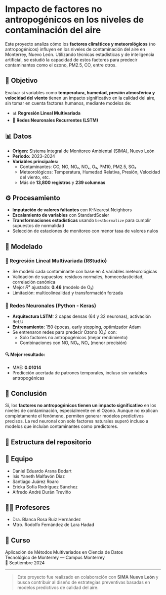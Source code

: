 # Impacto de factores no antropogénicos en los niveles de contaminación del aire

Este proyecto analiza cómo los **factores climáticos y meteorológicos** (no antropogénicos) influyen en los niveles de contaminación del aire en Monterrey, Nuevo León. Utilizando técnicas estadísticas y de inteligencia artificial, se estudió la capacidad de estos factores para predecir contaminantes como el ozono, PM2.5, CO, entre otros.

## 🧭 Objetivo

Evaluar si variables como **temperatura, humedad, presión atmosférica y velocidad del viento** tienen un impacto significativo en la calidad del aire, sin tomar en cuenta factores humanos, mediante modelos de:

- 📊 **Regresión Lineal Multivariada**  
- 🤖 **Redes Neuronales Recurrentes (LSTM)**

## 📊 Datos

- **Origen:** Sistema Integral de Monitoreo Ambiental (SIMA), Nuevo León  
- **Periodo:** 2023–2024  
- **Variables principales:**
  - Contaminantes: CO, NO, NO₂, NOₓ, O₃, PM10, PM2.5, SO₂
  - Meteorológicos: Temperatura, Humedad Relativa, Presión, Velocidad del viento, etc.
  - Más de **13,800 registros** y **239 columnas**

## ⚙️ Procesamiento

- **Imputación de valores faltantes** con K-Nearest Neighbors
- **Escalamiento de variables** con StandardScaler
- **Transformaciones estadísticas** usando `bestNormalize` para cumplir supuestos de normalidad
- Selección de estaciones de monitoreo con menor tasa de valores nulos

## 🧪 Modelado

### 🔹 Regresión Lineal Multivariada (RStudio)

- Se modeló cada contaminante con base en 4 variables meteorológicas
- Validación de supuestos: residuos normales, homocedasticidad, correlación canónica
- Mejor 𝑅² ajustado: **0.46** (modelo de O₃)
- Limitación: multicolinealidad y transformación forzada

### 🔸 Redes Neuronales (Python - Keras)

- **Arquitectura LSTM:** 2 capas densas (64 y 32 neuronas), activación ReLU
- **Entrenamiento:** 150 épocas, early stopping, optimizador Adam
- Se entrenaron redes para predecir Ozono (O₃) con:
  - Solo factores no antropogénicos (mejor rendimiento)
  - Combinaciones con NO, NO₂, NOₓ (menor precisión)

#### 🔍 Mejor resultado:
- MAE: **0.01014**
- Predicción acertada de patrones temporales, incluso sin variables antropogénicas

## 🧠 Conclusión

Sí, los **factores no antropogénicos tienen un impacto significativo** en los niveles de contaminación, especialmente en el Ozono. Aunque no explican completamente el fenómeno, permiten generar modelos predictivos precisos. La red neuronal con solo factores naturales superó incluso a modelos que incluían contaminantes como predictores.

## 📁 Estructura del repositorio


## 👥 Equipo

- Daniel Eduardo Arana Bodart  
- Isis Yaneth Malfavón Díaz  
- Santiago Juárez Roaro  
- Ericka Sofía Rodríguez Sánchez  
- Alfredo André Durán Treviño  

## 🧑‍🏫 Profesores

- Dra. Blanca Rosa Ruiz Hernández  
- Mtro. Rodolfo Fernández de Lara Hadad  

## 🏫 Curso

Aplicación de Métodos Multivariados en Ciencia de Datos  
Tecnológico de Monterrey — Campus Monterrey  
📅 Septiembre 2024

---

> Este proyecto fue realizado en colaboración con **SIMA Nuevo León** y busca contribuir al diseño de estrategias preventivas basadas en modelos predictivos de calidad del aire.
